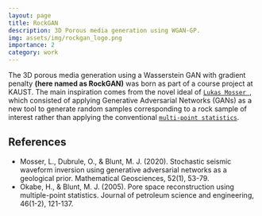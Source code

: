 ```yaml
---
layout: page
title: RockGAN
description: 3D Porous media generation using WGAN-GP.
img: assets/img/rockgan_logo.png
importance: 2
category: work
---
```


The 3D porous media generation using a Wasserstein GAN with gradient penalty **(here named as RockGAN)** was born as part of a course project at KAUST. The main inspiration comes from the novel ideal of [`Lukas Mosser `](https://journals.aps.org/pre/abstract/10.1103/PhysRevE.96.043309), which consisted of applying Generative Adversarial Networks (GANs) as a new tool to generate random samples corresponding to a rock sample of interest rather than applying the conventional  [`multi-point statistics`](https://www.sciencedirect.com/science/article/pii/S092041050400124X). 




## References 
- Mosser, L., Dubrule, O., & Blunt, M. J. (2020). Stochastic seismic waveform inversion using generative adversarial networks as a geological prior. Mathematical Geosciences, 52(1), 53-79.
- Okabe, H., & Blunt, M. J. (2005). Pore space reconstruction using multiple-point statistics. Journal of petroleum science and engineering, 46(1-2), 121-137.


